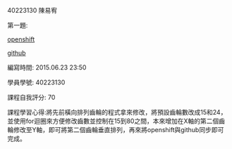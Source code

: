 40223130 陳易宥 

第一題:

[openshift](http://w17-40223130.rhcloud.com/mygeartest)

[github](https://github.com/40223130/w17)

編寫時間: 2015.06.23 23:50

學員學號: 40223130

課程自我評分: 70

課程學習心得:將先前橫向排列齒輪的程式拿來修改，將預設齒輪數改成15和24，並使用for迴圈來方便修改齒數並控制在15到80之間，本來增加在X軸的第二個齒輪修改至Y軸，即可將第二個齒輪垂直排列，再來將openshift與github同步即可完成。
